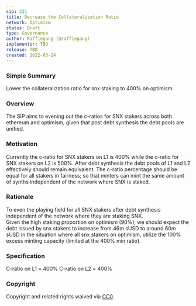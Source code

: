 ```yaml
---
sip: 221
title: Decrease the Collateralization Ratio
network: Optimism
status: Draft
type: Governance
author: Raffiegang (@raffiegang)
implementor: TBD
release: TBD 
created: 2022-03-24
---
```


### Simple Summary

Lower the collateralization ratio for snx staking to 400% on optimism.

### Overview

The SIP aims to evening out the c-ratios for SNX stakers across both ethereum and optimism, given that post debt synthesis the debt pools are unified. 

### Motivation

Currently the c-ratio for SNX stakers on L1 is 400% while the c-ratio for SNX stakers on L2 is 500%. After debt synthesis the debt pools of L1 and L2 effectively should remain equivalent. The c-ratio percentage should be equal for all stakers in fairness; so that minters can mint the same amount of synths independent of the network where SNX is staked. 

### Rationale
To even the playing field for all SNX stakers after debt synthesis independent of the network where they are staking SNX.   
Given the high staking proportion on optimism (90%), we should expect the debt issued by snx stakers to increase from 46m sUSD to around 60m sUSD in the situation where all snx stakers on optimism, utilize the 100% excess minting capacity (limited at the 400% min ratio).


### Specification

C-ratio on L1 = 400%
C-ratio on L2 = 400% 

### Copyright

Copyright and related rights waived via [CC0](https://creativecommons.org/publicdomain/zero/1.0/).